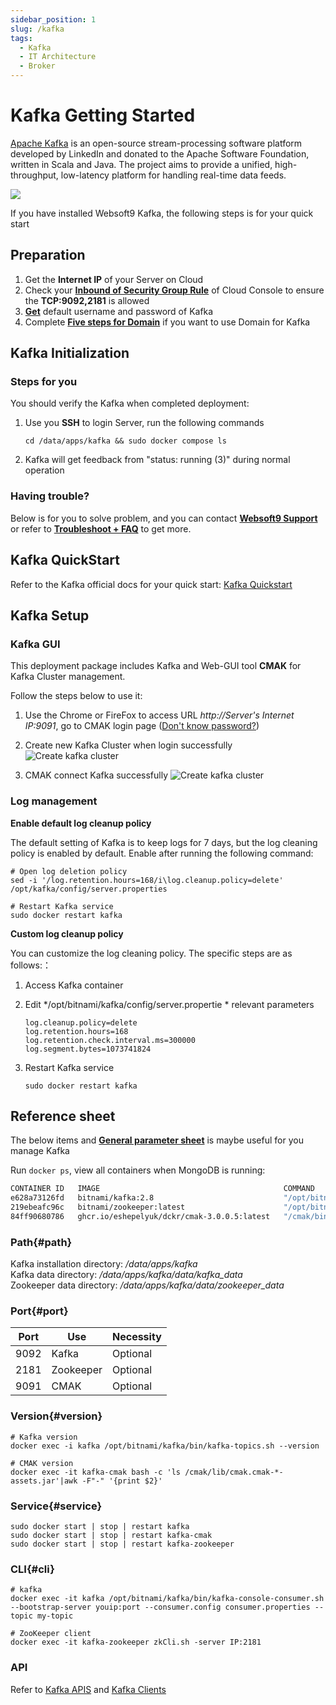 ```yaml
---
sidebar_position: 1
slug: /kafka
tags:
  - Kafka
  - IT Architecture
  - Broker
---
```

 
# Kafka Getting Started

[Apache Kafka](https://kafka.apache.org/) is an open-source stream-processing software platform developed by LinkedIn and donated to the Apache Software Foundation, written in Scala and Java. The project aims to provide a unified, high-throughput, low-latency platform for handling real-time data feeds.

![](https://libs.websoft9.com/Websoft9/DocsPicture/en/kafka/kafka-gui-websoft9.png)

If you have installed Websoft9 Kafka, the following steps is for your quick start

## Preparation

1. Get the **Internet IP** of your Server on Cloud
2. Check your **[Inbound of Security Group Rule](./administrator/firewall#security)** of Cloud Console to ensure the **TCP:9092,2181** is allowed
3. **[Get](./user/credentials)** default username and password of Kafka
4. Complete **[Five steps for Domain](./administrator/domain_step)** if you want to use Domain for Kafka

## Kafka Initialization

### Steps for you 

You should verify the Kafka when completed deployment:

1. Use you **SSH** to login Server, run the following commands

   ```
   cd /data/apps/kafka && sudo docker compose ls
   ```

2. Kafka will get feedback from "status: running (3)" during normal operation

### Having trouble?

Below is for you to solve problem, and you can contact **[Websoft9 Support](./helpdesk)** or refer to **[Troubleshoot + FAQ](./faq#setup)** to get more.  
  
## Kafka QuickStart

Refer to the Kafka official docs for your quick start: [Kafka Quickstart](https://kafka.apache.org/quickstart)

## Kafka Setup

### Kafka GUI

This deployment package includes Kafka and Web-GUI tool **CMAK** for Kafka Cluster management. 

Follow the steps below to use it:

1. Use the Chrome or FireFox to access URL *http://Server's Internet IP:9091*, go to CMAK login page ([Don't know password?](./user/credentials))

2. Create new Kafka Cluster when login successfully
   ![Create kafka cluster](https://libs.websoft9.com/Websoft9/DocsPicture/zh/kafka/kafka-addcluster001-websoft9.png)

3. CMAK connect Kafka successfully
   ![Create kafka cluster](https://libs.websoft9.com/Websoft9/DocsPicture/zh/kafka/kafka-addcluster002-websoft9.png)
  
### Log management

**Enable default log cleanup policy**

The default setting of Kafka is to keep logs for 7 days, but the log cleaning policy is enabled by default. Enable after running the following command:

```
# Open log deletion policy
sed -i '/log.retention.hours=168/i\log.cleanup.policy=delete' /opt/kafka/config/server.properties

# Restart Kafka service
sudo docker restart kafka
```

**Custom log cleanup policy**

You can customize the log cleaning policy. The specific steps are as follows:：

1. Access Kafka container

2. Edit */opt/bitnami/kafka/config/server.propertie *  relevant parameters
    ```
    log.cleanup.policy=delete 
    log.retention.hours=168  
    log.retention.check.interval.ms=300000 
    log.segment.bytes=1073741824
    ```

3. Restart Kafka service
    ```
    sudo docker restart kafka
    ```

## Reference sheet

The below items and **[General parameter sheet](./administrator/parameter)** is maybe useful for you manage Kafka

Run `docker ps`, view all containers when MongoDB is running:

```bash
CONTAINER ID   IMAGE                                         COMMAND                  CREATED          STATUS          PORTS                                                                     NAMES
e628a73126fd   bitnami/kafka:2.8                             "/opt/bitnami/script…"   36 minutes ago   Up 36 minutes   0.0.0.0:9092->9092/tcp, :::9092->9092/tcp                                 kafka
219ebeafc96c   bitnami/zookeeper:latest                      "/opt/bitnami/script…"   36 minutes ago   Up 36 minutes   2888/tcp, 3888/tcp, 0.0.0.0:2181->2181/tcp, :::2181->2181/tcp, 8080/tcp   kafka-zookeeper
84ff90680786   ghcr.io/eshepelyuk/dckr/cmak-3.0.0.5:latest   "/cmak/bin/cmak -Dpi…"   36 minutes ago   Up 36 minutes   0.0.0.0:9091->9000/tcp, :::9091->9000/tcp                                 kafka-cmak
```
  
### Path{#path}

Kafka installation directory: */data/apps/kafka*  
Kafka data directory: */data/apps/kafka/data/kafka_data*  
Zookeeper data directory: */data/apps/kafka/data/zookeeper_data* 
  
### Port{#port}

| Port | Use                                          | Necessity |
| ------ | --------------------------------------------- | ------ |
| 9092 | Kafka | Optional |
| 2181 | Zookeeper | Optional |
| 9091 | CMAK | Optional |

### Version{#version}

```shell
# Kafka version
docker exec -i kafka /opt/bitnami/kafka/bin/kafka-topics.sh --version

# CMAK version
docker exec -it kafka-cmak bash -c 'ls /cmak/lib/cmak.cmak-*-assets.jar'|awk -F"-" '{print $2}'

```

### Service{#service}

```shell
sudo docker start | stop | restart kafka
sudo docker start | stop | restart kafka-cmak
sudo docker start | stop | restart kafka-zookeeper
```
  
### CLI{#cli}
  
```
# kafka
docker exec -it kafka /opt/bitnami/kafka/bin/kafka-console-consumer.sh --bootstrap-server youip:port --consumer.config consumer.properties --topic my-topic

# ZooKeeper client
docker exec -it kafka-zookeeper zkCli.sh -server IP:2181
```
  
### API

Refer to [Kafka APIS](https://kafka.apache.org/documentation/#api) and [Kafka Clients](https://cwiki.apache.org/confluence/display/KAFKA/Clients)